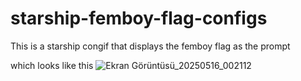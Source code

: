 # starship-femboy-flag-configs
This is a starship congif that displays the femboy flag as the prompt 

which looks like this ![Ekran Görüntüsü_20250516_002112](https://github.com/user-attachments/assets/6e523c33-b5af-47fb-8d84-fc1180fb4b3e) 


